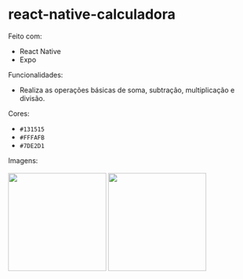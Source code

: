 # react-native-calculadora

Feito com:
- React Native
- Expo

Funcionalidades:
- Realiza as operações básicas de soma, subtração, multiplicação e divisão.

Cores:
- `#131515`
- `#FFFAFB`
- `#7DE2D1`

Imagens:</br></br>
<img src="https://user-images.githubusercontent.com/113157343/201691130-a1dc76f7-4119-4450-bc5e-d7f1a3179b79.jpg" width="200">
<img src="https://user-images.githubusercontent.com/113157343/201691111-aa3e8b85-fa97-48a7-af40-7b7429419770.jpg" width="200">
